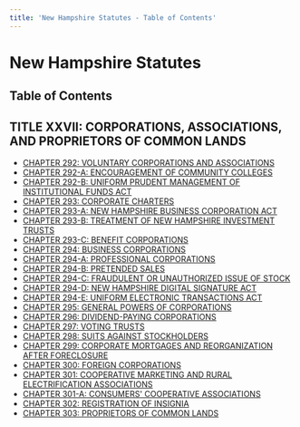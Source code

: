 ```yaml
---
title: 'New Hampshire Statutes - Table of Contents'
---
```


New Hampshire Statutes
======================

Table of Contents
-----------------

TITLE XXVII: CORPORATIONS, ASSOCIATIONS, AND PROPRIETORS OF COMMON LANDS
------------------------------------------------------------------------

-   [CHAPTER 292: VOLUNTARY CORPORATIONS AND ASSOCIATIONS](292.html)
-   [CHAPTER 292-A: ENCOURAGEMENT OF COMMUNITY COLLEGES](292-A.html)
-   [CHAPTER 292-B: UNIFORM PRUDENT MANAGEMENT OF INSTITUTIONAL FUNDS
    ACT](292-B.html)
-   [CHAPTER 293: CORPORATE CHARTERS](293.html)
-   [CHAPTER 293-A: NEW HAMPSHIRE BUSINESS CORPORATION ACT](293-A.html)
-   [CHAPTER 293-B: TREATMENT OF NEW HAMPSHIRE INVESTMENT
    TRUSTS](293-B.html)
-   [CHAPTER 293-C: BENEFIT CORPORATIONS](293-C.html)
-   [CHAPTER 294: BUSINESS CORPORATIONS](294.html)
-   [CHAPTER 294-A: PROFESSIONAL CORPORATIONS](294-A.html)
-   [CHAPTER 294-B: PRETENDED SALES](294-B.html)
-   [CHAPTER 294-C: FRAUDULENT OR UNAUTHORIZED ISSUE OF
    STOCK](294-C.html)
-   [CHAPTER 294-D: NEW HAMPSHIRE DIGITAL SIGNATURE ACT](294-D.html)
-   [CHAPTER 294-E: UNIFORM ELECTRONIC TRANSACTIONS ACT](294-E.html)
-   [CHAPTER 295: GENERAL POWERS OF CORPORATIONS](295.html)
-   [CHAPTER 296: DIVIDEND-PAYING CORPORATIONS](296.html)
-   [CHAPTER 297: VOTING TRUSTS](297.html)
-   [CHAPTER 298: SUITS AGAINST STOCKHOLDERS](298.html)
-   [CHAPTER 299: CORPORATE MORTGAGES AND REORGANIZATION AFTER
    FORECLOSURE](299.html)
-   [CHAPTER 300: FOREIGN CORPORATIONS](300.html)
-   [CHAPTER 301: COOPERATIVE MARKETING AND RURAL ELECTRIFICATION
    ASSOCIATIONS](301.html)
-   [CHAPTER 301-A: CONSUMERS' COOPERATIVE ASSOCIATIONS](301-A.html)
-   [CHAPTER 302: REGISTRATION OF INSIGNIA](302.html)
-   [CHAPTER 303: PROPRIETORS OF COMMON LANDS](303.html)
